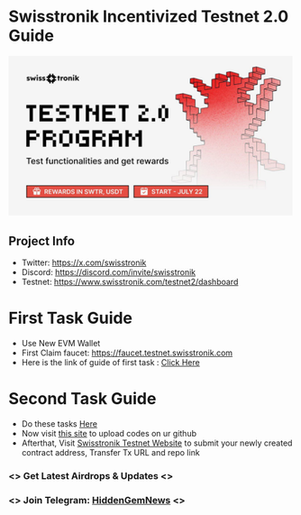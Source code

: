 # Swisstronik Incentivized Testnet 2.0 Guide

<p align="center">
<img src='image.jpg' width='900'>
</p>



## Project Info

- Twitter: https://x.com/swisstronik
- Discord: https://discord.com/invite/swisstronik
- Testnet: https://www.swisstronik.com/testnet2/dashboard

# First Task Guide

- Use New EVM Wallet
- First Claim faucet: https://faucet.testnet.swisstronik.com
- Here is the link of guide of first task : [Click Here](https://github.com/BidyutRoy2/Swisstronik-Testnet/blob/main/DEPLOY-SIMPLE-CONTRACT.md)

  

# Second Task Guide
- Do these tasks [Here](https://github.com/BidyutRoy2/Swisstronik-Testnet/blob/main/MINT-100-ERC-20-TOKENS.md)
- Now visit [this site](https://github.com/BidyutRoy2/Swisstronik-Testnet/blob/main/Upload-To-Github.md) to upload codes on ur github
- Afterthat, Visit [Swisstronik Testnet Website](https://www.swisstronik.com/testnet2/dashboard) to submit your newly created contract address, Transfer Tx URL and repo link

  

### <> Get Latest Airdrops & Updates <>

### <> Join Telegram: [HiddenGemNews](https://t.me/hiddengemnews) <>
